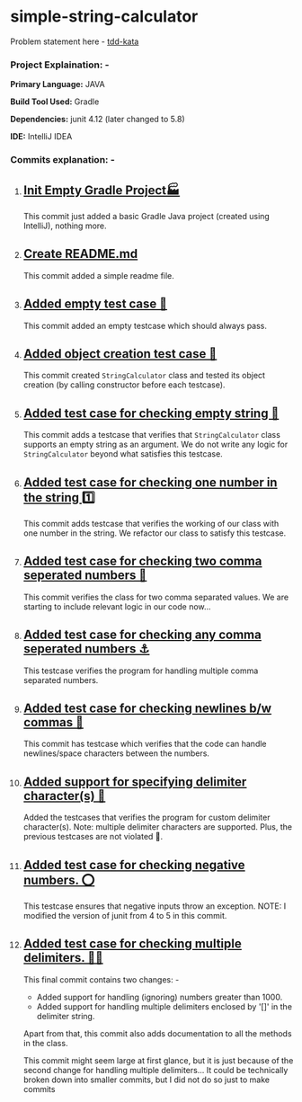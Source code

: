 # simple-string-calculator
Problem statement here - [tdd-kata](https://osherove.com/tdd-kata-1)

### Project Explaination: -

**Primary Language:** JAVA

**Build Tool Used:** Gradle

**Dependencies:** junit 4.12 (later changed to 5.8)

**IDE:** IntelliJ IDEA

### Commits explanation: -

1. ## <u>[Init Empty Gradle Project🏭](https://github.com/kartik-madhak/simple-string-calculator/commit/8f93c35f65f1271c7c9006ede65cdd67d5a4f34c)</u>

   This commit just added a basic Gradle Java project (created using IntelliJ), nothing more.

2. ## <u>[Create README.md](https://github.com/kartik-madhak/simple-string-calculator/commit/b3db7120826db78d449ed7023ec42d18c1c3c617)</u>

   This commit added a simple readme file.

3. ## <u>[Added empty test case 🧪](https://github.com/kartik-madhak/simple-string-calculator/commit/9838a6c9c10d12cd758f7934384513f3cdc7622f)</u>

   This commit added an empty testcase which should always pass.

4. ## <u>[Added object creation test case 🎇](https://github.com/kartik-madhak/simple-string-calculator/commit/7a46fb303568157650e3a1f5ea0cfdf2c605327f)</u>

   This commit created ```StringCalculator``` class and tested its object creation (by calling constructor before each testcase).

5. ## <u>[Added test case for checking empty string 🧵](https://github.com/kartik-madhak/simple-string-calculator/commit/07d439f12baf6314c3f3cc36fe9fdf45a633840a)</u>

   This commit adds a testcase that verifies that ```StringCalculator``` class supports an empty string as an argument. We do not write any logic for ```StringCalculator``` beyond what satisfies this testcase.

6. ## <u>[Added test case for checking one number in the string 1️⃣](https://github.com/kartik-madhak/simple-string-calculator/commit/13f44d247011bdf0f9eef311d7952fa4bcef3610)</u>

   This commit adds testcase that verifies the working of our class with one number in the string. We refactor our class to satisfy this testcase.

7. ## <u>[Added test case for checking two comma seperated numbers 🥈](https://github.com/kartik-madhak/simple-string-calculator/commit/874602eda768b4230b7c47a547dcc649d8ff2c70)</u>

   This commit verifies the class for two comma separated values. We are starting to include relevant logic in our code now...

8. ## <u>[Added test case for checking any comma seperated numbers ⚓](https://github.com/kartik-madhak/simple-string-calculator/commit/f0fb1c019b55eae7a9a6bda0d3bad5037ed79897)</u>

   This testcase verifies the program for handling multiple comma separated numbers.

9. ## <u>[Added test case for checking newlines b/w commas 🎈](https://github.com/kartik-madhak/simple-string-calculator/commit/c6826a383a46f612355ced69b34a757ec137760c)</u>

   This commit has testcase which verifies that the code can handle newlines/space characters between the numbers.

10. ## <u>[Added support for specifying delimiter character(s) 🎉](https://github.com/kartik-madhak/simple-string-calculator/commit/52c5167d048d5f58d042219c52593aa8cc97e10d)</u>

    Added the testcases that verifies the program for custom delimiter character(s). Note: multiple delimiter characters are supported. Plus, the previous testcases are not violated 🥳.

11. ## <u>[Added test case for checking negative numbers. ⭕](https://github.com/kartik-madhak/simple-string-calculator/commit/1d8bee9ab27ea04f6bad7f9458ecb630a402d5bb)</u>

    This testcase ensures that negative inputs throw an exception. NOTE: I modified the version of junit from 4 to 5 in this commit.

12. ## <u>[Added test case for checking multiple delimiters. 🤹‍♀️](https://github.com/kartik-madhak/simple-string-calculator/commit/5fea3507263c6694a50d8af01c5edf8b342e8514)</u>

    This final commit contains two changes: -

    - Added support for handling (ignoring) numbers greater than 1000.
    - Added support for handling multiple delimiters enclosed by '[]' in the delimiter string.

    Apart from that, this commit also adds documentation to all the methods in the class.

    This commit might seem large at first glance, but it is just because of the second change for handling multiple delimiters... It could be technically broken down into smaller commits, but I did not do so just to make commits 

